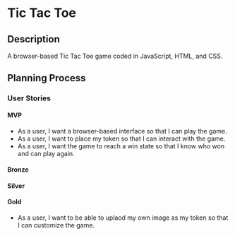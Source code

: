 # Tic Tac Toe

## Description

A browser-based Tic Tac Toe game coded in JavaScript, HTML, and CSS.

## Planning Process

### User Stories

#### MVP

- As a user, I want a browser-based interface so that I can play the game.
- As a user, I want to place my token so that I can interact with the game.
- As a user, I want the game to reach a win state so that I know who won and can play again. 

#### Bronze

#### Silver

#### Gold

- As a user, I want to be able to uplaod my own image as my token so that I can customize the game.